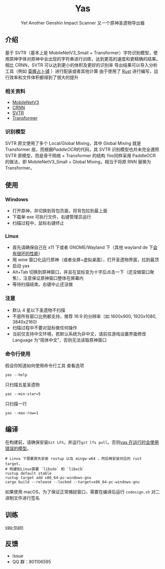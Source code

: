 <div align="center">

# Yas

Yet Another Genshin Impact Scanner
又一个原神圣遗物导出器

</div>

## 介绍

基于 SVTR（基本上是 MobileNetV3_Small + Transformer）字符识别模型，使用原神字体对原神中会出现的字符串进行训练，达到更高的速度和更精确的结果。相比 CRNN，SVTR 可以达到更小的体积及更好的识别率
导出结果可以导入分析工具（例如 [莫娜占卜铺](https://mona-uranai.com/) ）进行配装或者其他计算
由于使用了 [Rust](https://www.rust-lang.org/) 进行编写，运行效率和文件体积都得到了很大的提升

### 相关资料

- [MobileNetV3](https://arxiv.org/pdf/1905.02244.pdf)
- [CRNN](https://arxiv.org/pdf/1507.05717.pdf)
- [SVTR](https://arxiv.org/pdf/2205.00159.pdf)
- [Transformer](https://proceedings.neurips.cc/paper/2017/file/3f5ee243547dee91fbd053c1c4a845aa-Paper.pdf)

### 识别模型

SVTR 原文使用了多个 Local/Global Mixing，其中 Global Mixing 就是 Transformer 层，而根据*PaddleOCR*的代码，其 SVTR 识别模型也并未完全遵照 SVTR 原模型，而是骨干网络 + Transformer 的结构
*Yas*同样采用 PaddleOCR 的做法，即 MobileNetV3_Small + Global Mixing，相当于将原 RNN 替换为 Transformer。

## 使用

### Windows

- 打开原神，并切换到背包页面，将背包拉到最上面
- 下载单 exe 可执行文件，右键管理员运行
- 扫描过程中，鼠标右键终止

### Linux

- 首先请确保自己在 x11 下或者 GNOME/Wayland 下（其他 wayland de 下[会有很坏的性能](https://github.com/poly000/screenshots-rs/blob/d96dff76c5f5cbd849d80451f0df8f415f8e5f4b/src/linux/wayland_screenshot.rs#L109)）
- 用 wine 窗口化运行原神（或者全屏+虚拟桌面），打开圣遗物界面，拉到最顶
- 启动 yas
- Alt+Tab 切换到原神窗口，并且在鼠标变为十字后点击一下（还没做窗口聚焦），注意保证原神窗口整体在屏幕内
- 等待扫描结束。右键中止还没做

### 注意

- 默认 4 星以下圣遗物不扫描
- 不是所有窗口比例都支持，推荐 16:9 的分辨率（如 1600x900, 1920x1080, 3840x2160)
- 扫描过程中不要对鼠标做任何操作
- 当前仅支持中文环境，若默认系统为非中文，请前往游戏设置界面修改 Language 为“简体中文”，否则无法读取原神窗口

### 命令行使用

假设你知道如何使用命令行工具
查看选项

```shell
yas --help
```

只扫描五星圣遗物

```shell
yas --min-star=5
```

只扫描一行

```shell
yas --max-row=1
```

## 编译

在构建前，请确保安装`Git LFS`，并运行`git lfs pull`。否则[yas 在运行时会使用错误的模型](https://github.com/wormtql/yas/pull/102#issuecomment-1375503803)。

```shell
# Linux 下需要首先安装 rustup 以及 mingw-w64 ，然后再安装对应的 rust target，
# 构建到Linux需要 `libxdo` 和 `libxcb`
rustup default stable
rustup target add x86_64-pc-windows-gnu
cargo build --release --locked --target=x86_64-pc-windows-gnu
```

如果使用 macOS，为了保证正常捕捉窗口，需要在编译后运行 `codesign.sh` 对二进制文件进行签名

## 训练

[yas-train](https://github.com/wormtql/yas-train)

## 反馈

- Issue
- QQ 群：801106595
